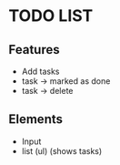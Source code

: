 # TODO LIST
## Features
- Add tasks
- task -> marked as done
- task -> delete

## Elements
- Input
- list (ul) (shows tasks)
